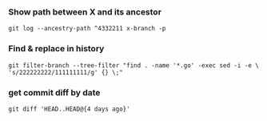  ### Show path between X and its ancestor

  `git log --ancestry-path ^4332211 x-branch -p`


### Find & replace in history

  `git filter-branch --tree-filter "find . -name '*.go' -exec sed -i -e \
    's/222222222/111111111/g' {} \;"`

### get commit diff by date
  `git diff 'HEAD..HEAD@{4 days ago}'`

